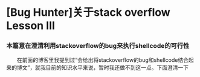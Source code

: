 [Bug Hunter]关于stack overflow Lesson III
==========================================

### 本篇意在澄清利用stackoverflow的bug来执行shellcode的可行性
&emsp;&emsp;在前面的博客里我提到过“会给出将stackoverflow的bug和shellcode结合起来的博文”，就我目前的知识水平来说，暂时我还做不到这一点。下面澄清一下
